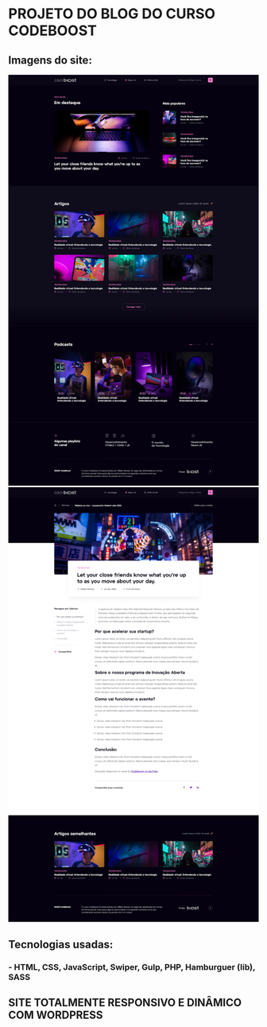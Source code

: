 # PROJETO DO BLOG DO CURSO CODEBOOST #

## Imagens do site: ##
<img src="/prints/paginaprincipal.png">
<img src="/prints/detalhesdopost.png">

## Tecnologias usadas: ##

### - HTML, CSS, JavaScript, Swiper, Gulp, PHP, Hamburguer (lib), SASS

## SITE TOTALMENTE RESPONSIVO E DINÂMICO COM WORDPRESS